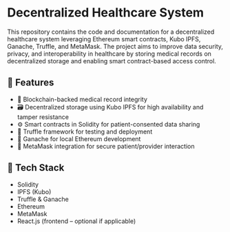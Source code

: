 
# Decentralized Healthcare System

This repository contains the code and documentation for a decentralized healthcare system leveraging Ethereum smart contracts, Kubo IPFS, Ganache, Truffle, and MetaMask. The project aims to improve data security, privacy, and interoperability in healthcare by storing medical records on decentralized storage and enabling smart contract-based access control.

## 🚀 Features

- 🔐 Blockchain-backed medical record integrity
- 🗃️ Decentralized storage using Kubo IPFS for high availability and tamper resistance
- ⚙️ Smart contracts in Solidity for patient-consented data sharing
- 🧪 Truffle framework for testing and deployment
- 🧱 Ganache for local Ethereum development
- 🦊 MetaMask integration for secure patient/provider interaction

## 🧩 Tech Stack

- Solidity
- IPFS (Kubo)
- Truffle & Ganache
- Ethereum
- MetaMask
- React.js (frontend – optional if applicable)